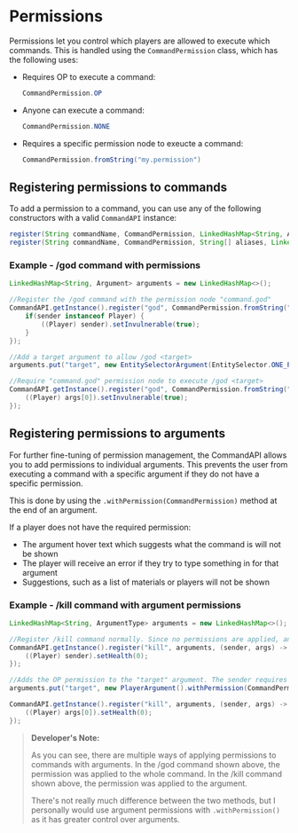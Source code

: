 # Permissions

Permissions let you control which players are allowed to execute which commands. This is handled using the `CommandPermission` class, which has the following uses:

* Requires OP to execute a command:
  ```java
  CommandPermission.OP
  ```
* Anyone can execute a command:
  ```java
  CommandPermission.NONE
  ```
* Requires a specific permission node to exeucte a command:
  ```java
  CommandPermission.fromString("my.permission")
  ```

## Registering permissions to commands

To add a permission to a command, you can use any of the following constructors with a valid `CommandAPI` instance:

```java
register(String commandName, CommandPermission, LinkedHashMap<String, Argument>, CommandExecutor);
register(String commandName, CommandPermission, String[] aliases, LinkedHashMap<String, Argument>, CommandExecutor)
```

### Example - /god command with permissions

```java
LinkedHashMap<String, Argument> arguments = new LinkedHashMap<>();

//Register the /god command with the permission node "command.god"
CommandAPI.getInstance().register("god", CommandPermission.fromString("command.god"), arguments, (sender, args) -> {
    if(sender instanceof Player) {
		((Player) sender).setInvulnerable(true);
	}
});

//Add a target argument to allow /god <target>
arguments.put("target", new EntitySelectorArgument(EntitySelector.ONE_PLAYER));

//Require "command.god" permission node to execute /god <target>
CommandAPI.getInstance().register("god", CommandPermission.fromString("command.god"), arguments, (sender, args) -> {
	((Player) args[0]).setInvulnerable(true);
});
```

## Registering permissions to arguments

For further fine-tuning of permission management, the CommandAPI allows you to add permissions to individual arguments. This prevents the user from executing a command with a specific argument if they do not have a specific permission.

This is done by using the `.withPermission(CommandPermission)` method at the end of an argument.


If a player does not have the required permission:

* The argument hover text which suggests what the command is will not be shown
* The player will receive an error if they try to type something in for that argument
* Suggestions, such as a list of materials or players will not be shown

### Example - /kill command with argument permissions

```java
LinkedHashMap<String, ArgumentType> arguments = new LinkedHashMap<>();

//Register /kill command normally. Since no permissions are applied, anyone can run this command
CommandAPI.getInstance().register("kill", arguments, (sender, args) -> {
	((Player) sender).setHealth(0);
});

//Adds the OP permission to the "target" argument. The sender requires OP to execute /kill <target>
arguments.put("target", new PlayerArgument().withPermission(CommandPermission.OP));

CommandAPI.getInstance().register("kill", arguments, (sender, args) -> {
	((Player) args[0]).setHealth(0);
});
```

> **Developer's Note:**
>
> As you can see, there are multiple ways of applying permissions to commands with arguments. In the /god command shown above, the permission was applied to the whole command. In the /kill command shown above, the permission was applied to the argument. 
>
> There's not really much difference between the two methods, but I personally would use argument permissions with `.withPermission()` as it has greater control over arguments.
